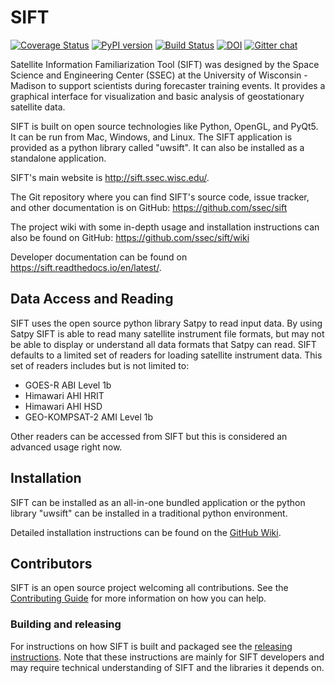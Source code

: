 # SIFT

[![Coverage Status](https://coveralls.io/repos/github/ssec/sift/badge.svg)](https://coveralls.io/github/ssec/sift)
[![PyPI version](https://badge.fury.io/py/uwsift.svg)](https://badge.fury.io/py/uwsift)
[![Build Status](https://travis-ci.com/github/ssec/sift.svg?branch=master)](https://travis-ci.com/github/ssec/sift)
[![DOI](https://zenodo.org/badge/DOI/10.5281/zenodo.2587907.svg)](https://doi.org/10.5281/zenodo.2587907)
[![Gitter chat](https://badges.gitter.im/gitterHQ/gitter.png)](https://gitter.im/gitterHQ/gitter)


Satellite Information Familiarization Tool (SIFT) was designed by the Space
Science and Engineering Center (SSEC) at the University of Wisconsin - Madison
to support scientists during forecaster training events. It provides a
graphical interface for visualization and basic analysis of geostationary
satellite data.

SIFT is built on open source technologies like Python, OpenGL, and PyQt5. It
can be run from Mac, Windows, and Linux. The SIFT application is provided as
a python library called "uwsift". It can also be installed as a standalone
application.

SIFT's main website is http://sift.ssec.wisc.edu/.

The Git repository where you can find SIFT's source code, issue tracker, and
other documentation is on GitHub: https://github.com/ssec/sift

The project wiki with some in-depth usage and installation instructions can
also be found on GitHub: https://github.com/ssec/sift/wiki

Developer documentation can be found on https://sift.readthedocs.io/en/latest/.

## Data Access and Reading

SIFT uses the open source python library Satpy to read input data. By using
Satpy SIFT is able to read many satellite instrument file formats, but may not
be able to display or understand all data formats that Satpy can read. SIFT
defaults to a limited set of readers for loading satellite instrument data.
This set of readers includes but is not limited to:

* GOES-R ABI Level 1b
* Himawari AHI HRIT
* Himawari AHI HSD
* GEO-KOMPSAT-2 AMI Level 1b

Other readers can be accessed from SIFT but this is considered an advanced
usage right now.

## Installation

SIFT can be installed as an all-in-one bundled application or the python
library "uwsift" can be installed in a traditional python environment.

Detailed installation instructions can be found on the
[GitHub Wiki](https://github.com/ssec/sift/wiki/Installation-Guide).

## Contributors

SIFT is an open source project welcoming all contributions. See the
[Contributing Guide](https://github.com/ssec/sift/wiki/Contributing)
for more information on how you can help.

### Building and releasing

For instructions on how SIFT is built and packaged see the
[releasing instructions](RELEASING.md). Note that these instructions
are mainly for SIFT developers and may require technical understanding of
SIFT and the libraries it depends on.
